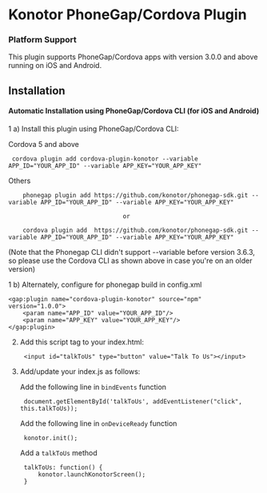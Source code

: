# Konotor PhoneGap/Cordova Plugin
### Platform Support

This plugin supports PhoneGap/Cordova apps with version 3.0.0 and above running on iOS and Android.

## Installation
#### Automatic Installation using PhoneGap/Cordova CLI (for iOS and Android)

1 a) Install this plugin using PhoneGap/Cordova CLI:

Cordova 5 and above

     cordova plugin add cordova-plugin-konotor --variable APP_ID="YOUR_APP_ID" --variable APP_KEY="YOUR_APP_KEY"

Others

        phonegap plugin add https://github.com/konotor/phonegap-sdk.git --variable APP_ID="YOUR_APP_ID" --variable APP_KEY="YOUR_APP_KEY"

                                    or

        cordova plugin add  https://github.com/konotor/phonegap-sdk.git --variable APP_ID="YOUR_APP_ID" --variable APP_KEY="YOUR_APP_KEY"

(Note that the Phonegap CLI didn't support --variable before version 3.6.3, so please use the Cordova CLI as shown above in case you're on an older version)

1 b) Alternately, configure for phonegap build in config.xml

    <gap:plugin name="cordova-plugin-konotor" source="npm" version="1.0.0">
        <param name="APP_ID" value="YOUR_APP_ID"/>
        <param name="APP_KEY" value="YOUR_APP_KEY"/>
    </gap:plugin>

2. Add this script tag to your index.html:

        <input id="talkToUs" type="button" value="Talk To Us"></input>

3. Add/update your index.js as follows:

   Add the following line in `bindEvents` function

        document.getElementById('talkToUs', addEventListener("click", this.talkToUs));
        
   Add the following line in `onDeviceReady` function

        konotor.init();

   Add a `talkToUs` method

        talkToUs: function() {
            konotor.launchKonotorScreen();
        }
